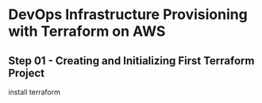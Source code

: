 # DevOps Infrastructure Provisioning with Terraform on AWS

## Step 01 - Creating and Initializing First Terraform Project
install terraform
